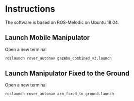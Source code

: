 # Instructions

The software is based on ROS-Melodic on Ubuntu 18.04. 



## Launch Mobile Manipulator

Open a new terminal 


```bash
roslaunch rover_autonav gazebo_combined_v3.launch 
```

## Launch Manipulator Fixed to the Ground

Open a new terminal 


```bash
roslaunch rover_autonav arm_fixed_to_ground.launch 
```